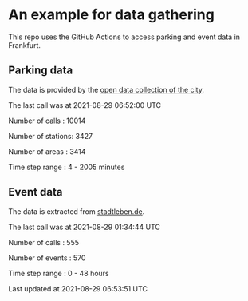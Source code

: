 # An example for data gathering

This repo uses the GitHub Actions to access parking and event data in Frankfurt.

## Parking data
The data is provided by the [open data collection of the city](https://www.offenedaten.frankfurt.de/).

The last call was at 2021-08-29 06:52:00 UTC

Number of calls   : 10014

Number of stations:  3427

Number of areas   :  3414

Time step range   :     4 -  2005 minutes


## Event data
The data is extracted from [stadtleben.de](https://stadtleben.de/frankfurt/).

The last call was at 2021-08-29 01:34:44 UTC

Number of calls   : 555

Number of events  : 570

Time step range   :   0 -  48 hours


Last updated at 2021-08-29 06:53:51 UTC
